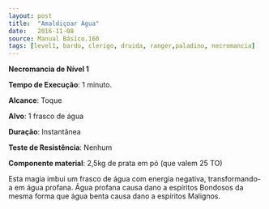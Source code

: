 ```yaml
---
layout: post
title:  "Amaldiçoar Água"
date:   2016-11-08
source: Manual Básico.160
tags: [level1, bardo, clerigo, druida, ranger,paladino, necromancia]
---
```


**Necromancia de Nível 1**

**Tempo de Execução**: 1 minuto.

**Alcance**: Toque

**Alvo**: 1 frasco de água

**Duração**: Instantânea

**Teste de Resistência**: Nenhum

**Componente material**: 2,5kg de prata em pó (que valem 25 TO)

Esta magia imbui um frasco de água com energia negativa, transformando-a em água profana. Água profana causa dano a
espíritos Bondosos da mesma forma que água benta causa dano a espíritos Malignos.
